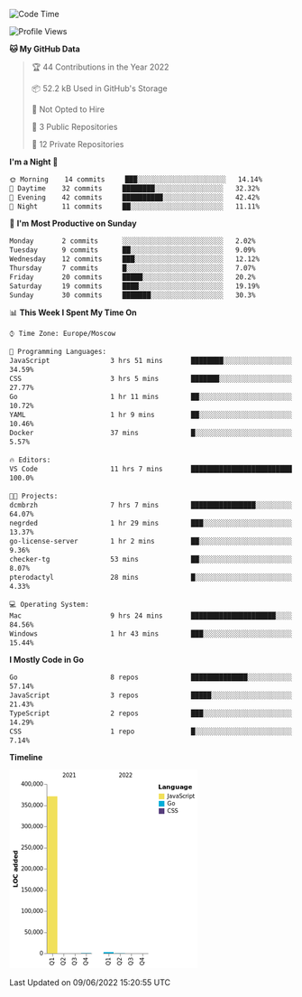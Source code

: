 <!--START_SECTION:waka-->
![Code Time](http://img.shields.io/badge/Code%20Time-328%20hrs%2036%20mins-blue)

![Profile Views](http://img.shields.io/badge/Profile%20Views-0-blue)

**🐱 My GitHub Data** 

> 🏆 44 Contributions in the Year 2022
 > 
> 📦 52.2 kB Used in GitHub's Storage 
 > 
> 🚫 Not Opted to Hire
 > 
> 📜 3 Public Repositories 
 > 
> 🔑 12 Private Repositories  
 > 
**I'm a Night 🦉** 

```text
🌞 Morning    14 commits     ███░░░░░░░░░░░░░░░░░░░░░░   14.14% 
🌆 Daytime    32 commits     ████████░░░░░░░░░░░░░░░░░   32.32% 
🌃 Evening    42 commits     ██████████░░░░░░░░░░░░░░░   42.42% 
🌙 Night      11 commits     ██░░░░░░░░░░░░░░░░░░░░░░░   11.11%

```
📅 **I'm Most Productive on Sunday** 

```text
Monday       2 commits      ░░░░░░░░░░░░░░░░░░░░░░░░░   2.02% 
Tuesday      9 commits      ██░░░░░░░░░░░░░░░░░░░░░░░   9.09% 
Wednesday    12 commits     ███░░░░░░░░░░░░░░░░░░░░░░   12.12% 
Thursday     7 commits      █░░░░░░░░░░░░░░░░░░░░░░░░   7.07% 
Friday       20 commits     █████░░░░░░░░░░░░░░░░░░░░   20.2% 
Saturday     19 commits     ████░░░░░░░░░░░░░░░░░░░░░   19.19% 
Sunday       30 commits     ███████░░░░░░░░░░░░░░░░░░   30.3%

```


📊 **This Week I Spent My Time On** 

```text
⌚︎ Time Zone: Europe/Moscow

💬 Programming Languages: 
JavaScript               3 hrs 51 mins       ████████░░░░░░░░░░░░░░░░░   34.59% 
CSS                      3 hrs 5 mins        ███████░░░░░░░░░░░░░░░░░░   27.77% 
Go                       1 hr 11 mins        ██░░░░░░░░░░░░░░░░░░░░░░░   10.72% 
YAML                     1 hr 9 mins         ██░░░░░░░░░░░░░░░░░░░░░░░   10.46% 
Docker                   37 mins             █░░░░░░░░░░░░░░░░░░░░░░░░   5.57%

🔥 Editors: 
VS Code                  11 hrs 7 mins       █████████████████████████   100.0%

🐱‍💻 Projects: 
dcmbrzh                  7 hrs 7 mins        ████████████████░░░░░░░░░   64.07% 
negrded                  1 hr 29 mins        ███░░░░░░░░░░░░░░░░░░░░░░   13.37% 
go-license-server        1 hr 2 mins         ██░░░░░░░░░░░░░░░░░░░░░░░   9.36% 
checker-tg               53 mins             ██░░░░░░░░░░░░░░░░░░░░░░░   8.07% 
pterodactyl              28 mins             █░░░░░░░░░░░░░░░░░░░░░░░░   4.33%

💻 Operating System: 
Mac                      9 hrs 24 mins       █████████████████████░░░░   84.56% 
Windows                  1 hr 43 mins        ███░░░░░░░░░░░░░░░░░░░░░░   15.44%

```

**I Mostly Code in Go** 

```text
Go                       8 repos             ██████████████░░░░░░░░░░░   57.14% 
JavaScript               3 repos             █████░░░░░░░░░░░░░░░░░░░░   21.43% 
TypeScript               2 repos             ███░░░░░░░░░░░░░░░░░░░░░░   14.29% 
CSS                      1 repo              █░░░░░░░░░░░░░░░░░░░░░░░░   7.14%

```


**Timeline**

![Chart not found](https://raw.githubusercontent.com/jeezft/jeezft/main/charts/bar_graph.png) 


 Last Updated on 09/06/2022 15:20:55 UTC
<!--END_SECTION:waka-->
